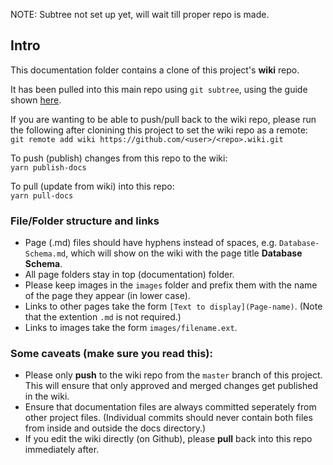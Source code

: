 NOTE: Subtree not set up yet, will wait till proper repo is made.

## Intro

This documentation folder contains a clone of this project's **wiki** repo.

It has been pulled into this main repo using `git subtree`, using the guide shown [here](https://gist.github.com/yukoff/5220f33123de5e7e428db63ef7025e72).

If you are wanting to be able to push/pull back to the wiki repo, please run the following after clonining this project to set the wiki repo as a remote:  
`git remote add wiki https://github.com/<user>/<repo>.wiki.git`

To push (publish) changes from this repo to the wiki:  
`yarn publish-docs`

To pull (update from wiki) into this repo:  
`yarn pull-docs`

### File/Folder structure and links

- Page (.md) files should have hyphens instead of spaces, e.g. `Database-Schema.md`, which will show on the wiki with the page title **Database Schema**.
- All page folders stay in top (documentation) folder.
- Please keep images in the `images` folder and prefix them with the name of the page they appear (in lower case).
- Links to other pages take the form `[Text to display](Page-name)`. (Note that the extention `.md` is not required.)
- Links to images take the form `images/filename.ext`.

### Some caveats (make sure you read this):

- Please only **push** to the wiki repo from the `master` branch of this project. This will ensure that only approved and merged changes get published in the wiki.
- Ensure that documentation files are always committed seperately from other project files. (Individual commits should never contain both files from inside and outside the docs directory.)
- If you edit the wiki directly (on Github), please **pull** back into this repo immediately after.
